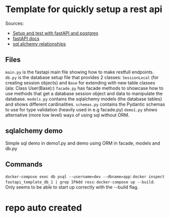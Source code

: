 # Template for quickly setup a rest api
Sources: 
- [Setup and test with fastAPI and postgres](https://testdriven.io/blog/fastapi-crud/)
- [fastAPI docs](https://fastapi.tiangolo.com/tutorial/path-params/)
- [sql alchemy relationships](https://docs.sqlalchemy.org/en/14/orm/basic_relationships.html)

## Files
`main.py` is the fastapi main file showing how to make restfull endpoints.
`db.py` is the database setup file that provides 2 classes: `SessionLocal` (for creating session objects) and `Base` for extending with new table classes (ala: Class User(Base):)
`facade.py` has facade methods to showcase how to use methods that get a database session object and data to manipulate the database.
`models.py` contains the sqlalchemy models (the database tables) and shows different cardinalities.
`schemas.py` contains the Pydantic schemas to use for type validation (heavily used in e.g facade.py)
`demo1.py` shows alternative (more low level) ways of using sql without ORM.

## sqlalchemy demo
Simple sql demo in demo1.py and demo using ORM in facade, models and db.py


## Commands
`docker-compose exec db psql --username=dev --dbname=app`: 
`docker inspect fastapi_template_db_1 | grep IPAdd ress`: 
`docker-compose up --build`: Only seems to be able to start up correctly with the --build flag. 
# repo auto created
